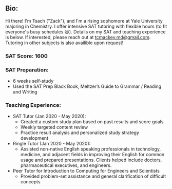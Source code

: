 ## Bio: 
Hi there! I'm Tsach ("Zack"), and I'm a rising sophomore at Yale University majoring in Chemistry. I offer intensive SAT tutoring with flexible hours (to fit everyone's busy schedules :smiley:). Details on my SAT and teaching experience is below. If interested, please reach out at tcmackey.md@gmail.com. Tutoring  in other subjects is also availible upon request! 

### SAT Score: 1600 

### SAT Preparation:  
- 6 weeks self-study
- Used the SAT Prep Black Book, Meltzer’s Guide to Grammar / Reading and Writing

### Teaching Experience: 
- SAT Tutor (Jan 2020 - May 2020):
     - Created a custom study plan based on past results and score goals
     - Weekly targeted content review
     - Practice result analysis and personalized study strategy development 
- Ringle Tutor (Jan 2020 - May 2020): 
     - Assisted non-native English speaking professionals in technology, medicine, and adjacent fields in improving their English for common usage and prepared presentations. Clients helped include doctors, pharmaceutical executives, and engineers.
- Peer Tutor for Introduction to Computing for Engineers and Scientists
     -  Provided problem-set assistance and general clarification of difficult concepts
